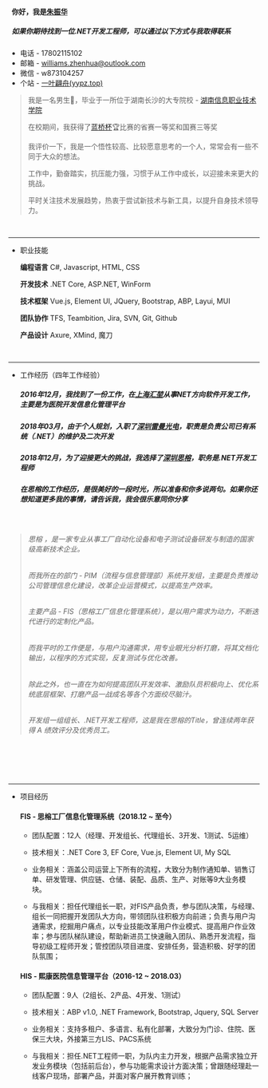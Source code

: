 
</br>

</br>

#### &nbsp;&nbsp;你好，我是[朱振华](https://yypz.top)
##### &nbsp;&nbsp;如果你期待找到一位.NET开发工程师，可以通过以下方式与我取得联系
	
+ 电话 - 17802115102
+ 邮箱 - williams.zhenhua@outlook.com
+ 微信 - w873104257
+ 个站 - [一叶翩舟(yypz.top)](http://yypz.top)

> 我是一名男生🧑，毕业于一所位于湖南长沙的大专院校 - [湖南信息职业技术学院](https://www.hniu.cn/)
> 
> 在校期间，我获得了[蓝桥杯](https://dasai.lanqiao.cn/)🏆比赛的省赛一等奖和国赛三等奖
> 
> 我评价一下，我是一个悟性较高、比较愿意思考的一个人，常常会有一些不同于大众的想法。
> 
> 工作中，勤奋踏实，抗压能力强，习惯于从工作中成长，以迎接未来更大的挑战。
> 
> 平时关注技术发展趋势，热衷于尝试新技术与新工具，以提升自身技术领导力。

</br>

------------------------------------------------------------------------------------------------------------------------------
- 职业技能

   **编程语言** C#, Javascript, HTML, CSS

  **开发技术** .NET Core, ASP.NET, WinForm 

  **技术框架** Vue.js, Element UI, JQuery, Bootstrap, ABP, Layui, MUI

  **团队协作** TFS, Teambition, Jira, SVN, Git, Github

  **产品设计** Axure, XMind, 魔刀

</br>

------------------------------------------------------------------------------------------------------------------------------
- 工作经历（四年工作经验）

  ##### 2016年12月，我找到了一份工作，在[上海汇堃](https://baike.baidu.com/item/%E4%B8%8A%E6%B5%B7%E6%B1%87%E5%A0%83%E4%BF%A1%E6%81%AF%E7%A7%91%E6%8A%80%E6%9C%89%E9%99%90%E5%85%AC%E5%8F%B8/51367415?fr=aladdin)从事NET方向软件开发工作，主要是为医院开发信息化管理平台
	
  ##### 2018年03月，由于个人规划，入职了[深圳雷曼光电](https://www.ledman.cn/)，职责是负责公司已有系统（.NET）的维护及二次开发
	
  ##### 2018年12月，为了迎接更大的挑战，我选择了[深圳思榕](http://www.strong-tc.com/)，职务是.NET开发工程师
	
  ##### 在思榕的工作经历，是很美好的一段时光，所以准备和你多说两句。如果你还想知道更多我的事情，请告诉我，我会很乐意同你分享

</br>

  > ###### 思榕 ，是一家专业从事工厂自动化设备和电子测试设备研发与制造的国家级高新技术企业。
  > ###### 而我所在的部门 - PIM（流程与信息管理部）系统开发组，主要是负责推动公司管理信息化建设，改革企业运营模式，以提高生产效率。
  > ###### 主要产品 - FIS（思榕工厂信息化管理系统），是以用户需求为动力，不断迭代进行的定制化产品。
  > ###### 而我平时的工作便是，与用户沟通需求，用专业眼光分析打磨，将其文档化输出，以程序的方式实现，反复测试与优化改善。
  > ###### 除此之外，也一直在为如何提高团队开发效率、激励队员积极向上、优化系统底层框架、打磨产品一战成名等各个方面绞尽脑汁。
  > ###### 开发组一组组长、.NET开发工程师，这是我在思榕的Title，曾连续两年获得 A 绩效评分及优秀员工。


</br>

</br>

</br>

------------------------------------------------------------------------------------------------------------------------------
- 项目经历

  #### FIS - 思榕工厂信息化管理系统（2018.12 ~ 至今）

    - 团队配置：12人（经理、开发组长、代理组长、3开发、1测试、5运维）

    - 技术相关：.NET Core 3, EF Core, Vue.js, Element UI, My SQL

    - 业务相关：涵盖公司运营上下所有的流程，大致分为制作通知单、销售订单、研发管理、供应链、仓储、装配、品质、生产、对账等9大业务模块。

    - 与我相关：担任代理组长一职，对FIS产品负责，参与团队决策，与经理、组长一同把握开发团队大方向，带领团队往积极方向前进；负责与用户沟通需求，挖掘用户痛点，以专业技能改革用户作业模式、提高用户作业效率；参与团队梯队建设，帮助新进员工快速融入团队、熟悉开发流程，指导初级工程师开发；管控团队项目进度、安排任务，营造积极、好学的团队氛围；
 
  #### HIS - 熙康医院信息管理平台（2016-12 ~ 2018.03）
    - 团队配置：9人（2组长、2产品、4开发、1测试）

    - 技术相关：ABP v1.0, .NET Framework, Bootstrap, Jquery, SQL Server

    - 业务相关：支持多租户、多语言、私有化部署，大致分为门诊、住院、医保三大块，外接第三方LIS、PACS系统

    - 与我相关：担任.NET工程师一职，为队内主力开发，根据产品需求独立开发业务模块（包括前后台），参与功能需求设计方面决策；曾跟随经理赴一线客户现场，部署产品，并面对客户展开教育训练；
 
